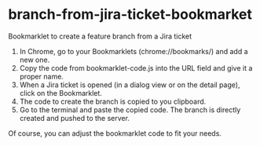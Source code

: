 # branch-from-jira-ticket-bookmarket
Bookmarklet to create a feature branch from a Jira ticket

1. In Chrome, go to your Bookmarklets (chrome://bookmarks/) and add a new one.
2. Copy the code from bookmarklet-code.js into the URL field and give it a proper name.
3. When a Jira ticket is opened (in a dialog view or on the detail page), click on the Bookmarklet.
4. The code to create the branch is copied to you clipboard.
5. Go to the terminal and paste the copied code. The branch is directly created and pushed to the server.  

Of course, you can adjust the bookmarklet code to fit your needs.
